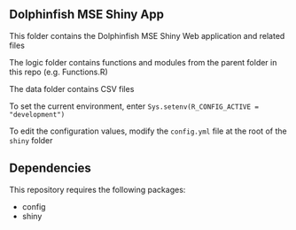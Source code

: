 ## Dolphinfish MSE Shiny App

This folder contains the Dolphinfish MSE Shiny Web application and related files

The logic folder contains functions and modules from the parent folder in this repo (e.g. Functions.R)

The data folder contains CSV files

To set the current environment, enter `Sys.setenv(R_CONFIG_ACTIVE = "development")`

To edit the configuration values, modify the `config.yml` file at the root of the `shiny` folder

## Dependencies

This repository requires the following packages:

* config
* shiny
